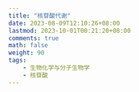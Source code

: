 ```yaml
---
title: "核苷酸代谢"
date: 2023-08-09T12:10:26+08:00
lastmod: 2023-10-01T00:21:20+08:00
comments: true
math: false
weight: 90
tags:
    - 生物化学与分子生物学
    - 核苷酸
---
```


